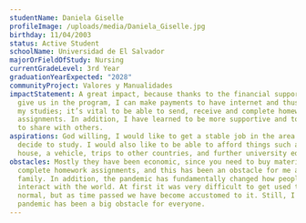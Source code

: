 ```yaml
---
studentName: Daniela Giselle
profileImage: /uploads/media/Daniela_Giselle.jpg
birthday: 11/04/2003
status: Active Student
schoolName: Universidad de El Salvador
majorOrFieldOfStudy: Nursing
currentGradeLevel: 3rd Year
graduationYearExpected: "2028"
communityProject: Valores y Manualidades
impactStatement: A great impact, because thanks to the financial support they
  give us in the program, I can make payments to have internet and thus continue
  my studies; it’s vital to be able to send, receive and complete homework
  assignments. In addition, I have learned to be more supportive and to be able
  to share with others.
aspirations: God willing, I would like to get a stable job in the area that I
  decide to study. I would also like to be able to afford things such as my own
  house, a vehicle, trips to other countries, and further university education.
obstacles: Mostly they have been economic, since you need to buy materials to
  complete homework assignments, and this has been an obstacle for me and my
  family. In addition, the pandemic has fundamentally changed how people
  interact with the world. At first it was very difficult to get used to the new
  normal, but as time passed we have become accustomed to it. Still, I think the
  pandemic has been a big obstacle for everyone.
---
```

